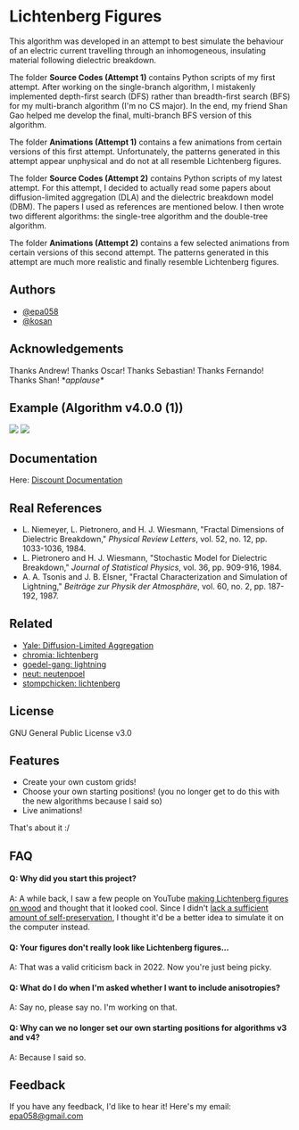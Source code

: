 
# Lichtenberg Figures

This algorithm was developed in an attempt to best simulate the behaviour of an electric current travelling through an inhomogeneous, insulating material following dielectric breakdown.

The folder **Source Codes (Attempt 1)** contains Python scripts of my first attempt. After working on the single-branch algorithm, I mistakenly implemented depth-first search (DFS) rather than breadth-first search (BFS) for my multi-branch algorithm (I'm no CS major). In the end, my friend Shan Gao helped me develop the final, multi-branch BFS version of this algorithm.

The folder **Animations (Attempt 1)** contains a few animations from certain versions of this first attempt. Unfortunately, the patterns generated in this attempt appear unphysical and do not at all resemble Lichtenberg figures.

The folder **Source Codes (Attempt 2)** contains Python scripts of my latest attempt. For this attempt, I decided to actually read some papers about diffusion-limited aggregation (DLA) and the dielectric breakdown model (DBM). The papers I used as references are mentioned below. I then wrote two different algorithms: the single-tree algorithm and the double-tree algorithm. 

The folder **Animations (Attempt 2)** contains a few selected animations from certain versions of this second attempt. The patterns generated in this attempt are much more realistic and finally resemble Lichtenberg figures.

## Authors

- [@epa058](https://github.com/epa058)
- [@kosan](https://github.com/shan-gao5)


## Acknowledgements

 Thanks Andrew! Thanks Oscar! Thanks Sebastian! Thanks Fernando! Thanks Shan! \**applause\**


## Example (Algorithm v4.0.0 (1))

![](https://github.com/epa058/Lichtenberg-Figures/blob/main/Animations%20(Attempt%202)/Algorithm%20v4.0.0%20(1).png)
![](https://github.com/epa058/Lichtenberg-Figures/blob/main/Animations%20(Attempt%202)/Algorithm%20v4.0.0%20(1).gif)


## Documentation

Here: [Discount Documentation](https://github.com/epa058/Lichtenberg-Figures/blob/main/Paper.pdf)


## Real References
- L. Niemeyer, L. Pietronero, and H. J. Wiesmann, "Fractal Dimensions of Dielectric Breakdown," *Physical Review Letters*, vol. 52, no. 12, pp. 1033-1036, 1984.
- L. Pietronero and H. J. Wiesmann, "Stochastic Model for Dielectric Breakdown," *Journal of Statistical Physics*, vol. 36, pp. 909-916, 1984.
- A. A. Tsonis and J. B. Elsner, "Fractal Characterization and Simulation of Lightning," *Beiträge zur Physik der Atmosphäre*, vol. 60, no. 2, pp. 187-192, 1987.


## Related

- [Yale: Diffusion-Limited Aggregation](https://web.archive.org/web/20030805085849/http://classes.yale.edu/fractals/Panorama/Physics/DLA/DLA.html)
- [chromia: lichtenberg](https://github.com/chromia/lichtenberg)
- [goedel-gang: lightning](https://github.com/goedel-gang/lightning)
- [neut: neutenpoel](https://github.com/neut/neutenpoel)
- [stompchicken: lichtenberg](https://github.com/stompchicken/lichtenberg)


## License

GNU General Public License v3.0


## Features

- Create your own custom grids!
- Choose your own starting positions! (you no longer get to do this with the new algorithms because I said so)
- Live animations!

That's about it :/


## FAQ

#### Q: Why did you start this project?

A: A while back, I saw a few people on YouTube [making Lichtenberg figures on wood](https://www.youtube.com/watch?v=BxjtCAp9JWo) and thought that it looked cool. Since I didn't [lack a sufficient amount of self-preservation](https://www.woodturner.org/Woodturner/Woodturner/Resources/Safety-Materials/Safety-Fractal-Burning-Lichtenburg-Burning.aspx), I thought it'd be a better idea to simulate it on the computer instead.

#### Q: Your figures don't really look like Lichtenberg figures...

A: That was a valid criticism back in 2022. Now you're just being picky.

#### Q: What do I do when I'm asked whether I want to include anisotropies?

A: Say no, please say no. I'm working on that.

#### Q: Why can we no longer set our own starting positions for algorithms v3 and v4?

A: Because I said so.


## Feedback

If you have any feedback, I'd like to hear it! Here's my email: epa058@gmail.com
